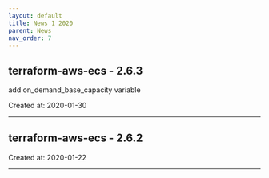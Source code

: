 ```yaml
---
layout: default
title: News 1 2020
parent: News
nav_order: 7
---
```




## terraform-aws-ecs - 2.6.3
add on_demand_base_capacity variable


Created at: 2020-01-30

---


## terraform-aws-ecs - 2.6.2


Created at: 2020-01-22

---

